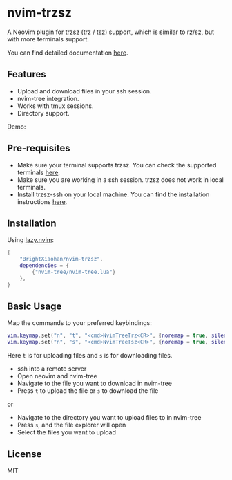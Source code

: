 # nvim-trzsz

A Neovim plugin for [trzsz](https://trzsz.github.io/) (trz / tsz) support, which is similar to rz/sz, but with more terminals support.

You can find detailed documentation [here](https://github.com/trzsz/trzsz#supported-terminals).

## Features
- Upload and download files in your ssh session.
- nvim-tree integration.
- Works with tmux sessions.
- Directory support.

Demo:


## Pre-requisites
- Make sure your terminal supports trzsz. You can check the supported terminals [here](https://github.com/trzsz/trzsz#supported-terminals).
- Make sure you are working in a ssh session. trzsz does not work in local terminals.
- Install trzsz-ssh on your local machine. You can find the installation instructions [here](https://github.com/trzsz/trzsz-ssh).

## Installation

Using [lazy.nvim](https://github.com/folke/lazy.nvim):
```lua
{
    "BrightXiaohan/nvim-trzsz",
    dependencies = {
        {"nvim-tree/nvim-tree.lua"}
    },
}
```

## Basic Usage
Map the commands to your preferred keybindings:
```lua
vim.keymap.set("n", "t", "<cmd>NvimTreeTrz<CR>", {noremap = true, silent = true})
vim.keymap.set("n", "s", "<cmd>NvimTreeTsz<CR>", {noremap = true, silent = true})
```
Here `t` is for uploading files and `s` is for downloading files.

- ssh into a remote server
- Open neovim and nvim-tree
- Navigate to the file you want to download in nvim-tree
- Press `t` to upload the file or `s` to download the file

or 
- Navigate to the directory you want to upload files to in nvim-tree
- Press `s`, and the file explorer will open
- Select the files you want to upload

## License
MIT
